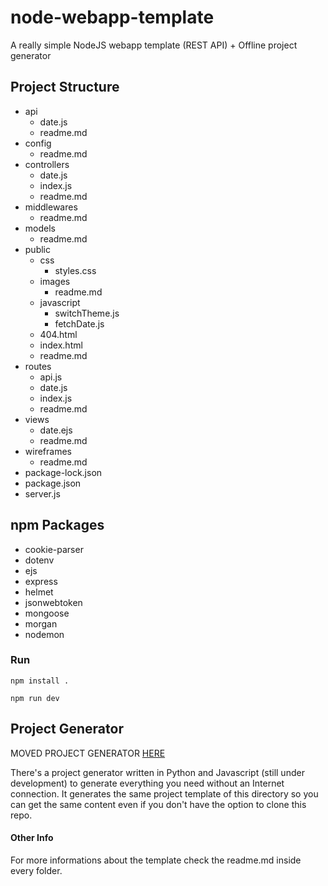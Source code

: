 # node-webapp-template
A really simple NodeJS webapp template (REST API) + Offline project generator

## Project Structure

* api
  * date.js
  * readme.md
* config
  * readme.md
* controllers
  * date.js
  * index.js
  * readme.md
* middlewares
  * readme.md
* models
  * readme.md
* public
  * css
    * styles.css
  * images
    * readme.md
  * javascript
    * switchTheme.js
    * fetchDate.js
  * 404.html
  * index.html
  * readme.md
* routes
  * api.js
  * date.js
  * index.js
  * readme.md
* views
  * date.ejs
  * readme.md
* wireframes
  * readme.md
* package-lock.json
* package.json
* server.js


## npm Packages

* cookie-parser
* dotenv
* ejs
* express
* helmet
* jsonwebtoken
* mongoose
* morgan
* nodemon

### Run

```
npm install .
```

```
npm run dev
```

## Project Generator

MOVED PROJECT GENERATOR [HERE](https://github.com/f0lg0/snpgen)

There's a project generator written in Python and Javascript (still under development) to generate everything you need without an Internet connection. It generates the same project template of this directory so you can get the same content even if you don't have the option to clone this repo. 

#### Other Info

For more informations about the template check the readme.md inside every folder.

